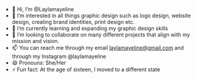- 👋 Hi, I’m @Laylamayeline
- 👀 I’m interested in all things graphic design such as logo design, website design, creating brand identities, print design etc.
- 🌱 I’m currently learning and expanding my graphic design skills 
- 💞️ I’m looking to collaborate on many different projects that align with my mission and vision. 
- 📫 You can reach me through my email laylamayeline@gmail.com and through my Instagram @laylamayeline
- 😄 Pronouns: She/Her
- ⚡ Fun fact: At the age of sixteen, I moved to a different state 

<!---
Laylamayeline/Laylamayeline is a ✨ special ✨ repository because its `README.md` (this file) appears on your GitHub profile.
You can click the Preview link to take a look at your changes.
--->
